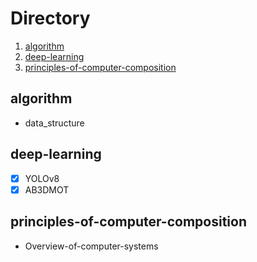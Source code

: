 # Directory
1. [algorithm](#algorithm)
2. [deep-learning](#deep-learning)
3. [principles-of-computer-composition](#pocc)

## algorithm <a name="algorithm"></a>
- data_structure

## deep-learning <a name="deep-learning"></a>
- [x] YOLOv8
- [x] AB3DMOT

## principles-of-computer-composition <a name="pocc"></a>
- Overview-of-computer-systems